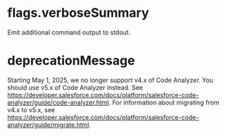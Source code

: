 # flags.verboseSummary

Emit additional command output to stdout.

# deprecationMessage

Starting May 1, 2025, we no longer support v4.x of Code Analyzer. You should use v5.x of Code Analyzer instead. See https://developer.salesforce.com/docs/platform/salesforce-code-analyzer/guide/code-analyzer.html. For information about migrating from v4.x to v5.x, see https://developer.salesforce.com/docs/platform/salesforce-code-analyzer/guide/migrate.html.